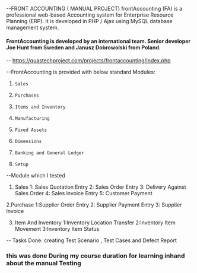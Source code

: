 --FRONT ACCOUNTING ( MANUAL PROJECT)
  frontAccounting (FA)  is a professional web-based Accounting  system for  Enterprise  Resource  Planning  (ERP).  It is developed  in PHP / Ajax using MySQL 
  database management system.  
  
#### FrontAccounting is developed by an international team. Senior developer Joe Hunt from Sweden and Janusz Dobrowolski from Poland. ####


-- https://quastechproject.com/projects/frontaccounting/index.php

--FrontAccounting is provided with below standard Modules:
1.     Sales
2.     Purchases
3.     Items and Inventory
4.     Manufacturing
5.     Fixed Assets
6.     Dimensions
7.     Banking and General Ledger
8.     Setup

--Module which I tested 


   1. Sales
       1: Sales Quotation Entry
       2: Sales Order Entry
       3: Delivery Against Sales Order
       4: Sales invoice Entry
       5: Customer Payment

   
2.Purchase
      1:Supplier Order Entry
      2: Supplier Payment Entry
      3: Supplier Invoice

   
3. Item And Inventory
     1:Inventory Location Transfer
     2:Inventory Item Movement
     3:Inventory Item Status
   

-- Tasks Done:
   creating Test Scenario , Test Cases and Defect Report
  

### this was done During my course duration for learning inhand about the manual Testing
